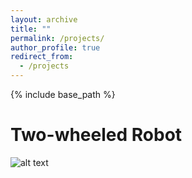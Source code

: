 ```yaml
---
layout: archive
title: ""
permalink: /projects/
author_profile: true
redirect_from:
  - /projects
---
```


{% include base_path %}

Two-wheeled Robot
======


![alt text](/images/two_wheeled_robot.jpg "Two-wheeled Robot")
